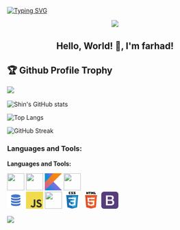 [![Typing SVG](https://readme-typing-svg.herokuapp.com?multiline=true&width=500&lines=Data+science+,+ML+and+web+developer.++++++++++)](https://git.io/typing-svg)

<p align="center">
  <img width="92" src="https://www.python.org/static/img/python-logo.png" />
</p>  
<h2 align="center"> Hello, World! 👋, I'm farhad!</h2>




<h2>🏆 Github Profile Trophy</h2>
<img width=800 src="https://github-profile-trophy.vercel.app/?username=farhadfarokhseresht&column=9&theme=gruvbox&no-frame=true"/>

![Shin's GitHub stats](https://github-readme-stats.vercel.app/api?username=farhadfarokhseresht&show_icons=true&theme=tokyonight)


![Top Langs](https://github-readme-stats.vercel.app/api/top-langs/?username=farhadfarokhseresht&layout=compact)

![GitHub Streak](https://github-readme-streak-stats.herokuapp.com?user=farhadfarokhseresht&theme=neon-palenight&hide_border=true)

<h3 align="left">Languages and Tools:</h3>





**Languages and Tools:**  

<code><img width="40" height="40" src="https://raw.githubusercontent.com/shinokada/shinokada/master/assets/python.png"></code>
<code><img width="40" height="40" src="https://raw.githubusercontent.com/shinokada/shinokada/master/assets/php.png"></code>
<code><img width="40" height="40" src="https://github.com/github/explore/blob/main/topics/kotlin/kotlin.png?raw=true"></code>
<code><img width="40" height="40" src="https://www.r-project.org/Rlogo.png"/></code>  
<code><img width="40" height="40" src="https://github.com/github/explore/blob/main/topics/sql/sql.png?raw=true"></code>
<code><img width="40" height="40" src="https://github.com/github/explore/blob/main/topics/javascript/javascript.png?raw=true"></code>
<code><img width="40" height="40" src="https://raw.githubusercontent.com/shinokada/shinokada/master/assets/php.png"></code>
<code><img width="40" height="40" src="https://raw.githubusercontent.com/devicons/devicon/master/icons/css3/css3-original-wordmark.svg"></code>
<code><img width="40" height="40" src="https://raw.githubusercontent.com/devicons/devicon/master/icons/html5/html5-original-wordmark.svg" ></code>
<code><img width="40" height="40" src="https://github.com/github/explore/blob/main/topics/bootstrap/bootstrap.png?raw=true" ></code>


![](https://komarev.com/ghpvc/?username=farhadfarokhseresht)
